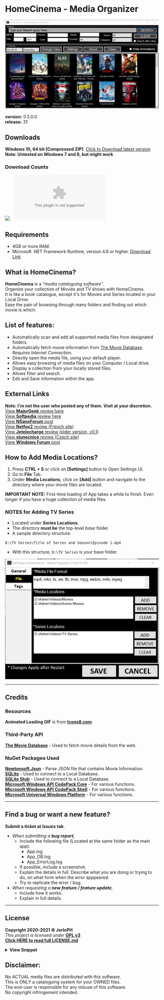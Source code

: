 # HomeCinema - Media Organizer

<img src="/data/v0.5.jpg"></img>

**version:**	0.5.0.0 <br>
**release:**	31

## Downloads

**Windows 10, 64 bit [Compressed ZIP]**: [Click to Download latest version](https://github.com/JerloPH/HomeCinema/releases/download/v0.5.0.0/HomeCinema-Windows.zip "Download, Extract and Open 'HomeCinema' Executable file") <br>
**Note: Untested on Windows 7 and 8, but might work**

### Download Counts
[![](https://img.shields.io/github/downloads/JerloPH/HomeCinema/total.svg)]() &nbsp;
[![](https://img.shields.io/github/downloads/JerloPH/HomeCinema/latest/HomeCinema-Windows.zip)]()

## Requirements
- 4GB or more RAM. <br>
- Microsoft .NET Framework Runtime, version 4.6 or higher. [Download Link](https://dotnet.microsoft.com/download/dotnet-framework/net46) <br>

## What is HomeCinema?
**HomeCinema** is a *"media cataloguing software"*. <br>
Organize your collection of Movies and TV shows with HomeCinema. <br>
It is like a book catalogue, except it's for Movies and Series located in your Local Drive. <br>
Ease the pain of browsing through many folders and finding out which movie is which.
	
## List of features:
- Automatically scan and add all supported media files from designated folders.
- Automatically fetch movie information from [The Movie Database](https://www.themoviedb.org/). *Requires Internet Connection.*
- Directly open the media file, using your default player.
- Allows easy browsing of media files on your Computer / Local drive.
- Display a collection from your locally stored files.
- Allows filter and search.
- Edit and Save information within the app.

## External Links
**Note: I'm not the user who posted any of them. Visit at your discretion.** <br>
[View **MajorGeek** review here](https://www.majorgeeks.com/files/details/homecinema.html) <br>
[View **Softpedia** review here](https://www.softpedia.com/get/Multimedia/Video/Other-VIDEO-Tools/HomeCinema.shtml) <br>
[View **NSaneForum** post](https://nsaneforums.com/topic/402520-homecinema-0410/?tab=comments#comment-1667568) <br>
[View **Netfox2** review (French site)](https://www.netfox2.net/modules/wfdownloads/singlefile.php?cid=123&lid=2181) <br>
[View **Jetelecharge** review (older version, v0.1)](https://www.jetelecharge.com/Bureautique/10226.php) <br>
[View **slunecnice** review (Czech site)](https://www.slunecnice.cz/sw/homecinema/) <br>
[View **Windows Forum** post](https://windowsforum.kr/data/15547097)

## How to Add Media Locations?
1. Press **CTRL + S** or click on **[Settings]** button to Open Settings UI.
2. Go to **File** Tab.
3. Under **Media Locations**, click on **[Add]** button and navigate to the directory where your movie files are located. <br>

**IMPORTANT NOTE:** First-time loading of App takes a while to finish. Even longer if you have a huge collection of media files. <br>

### NOTES for Adding TV Series
  - Located under **Series Locations**.
  - The directory **must be** the top-level *base* folder.
  - A sample directory structure:
```
D:\TV Series\Title of Series and Season\Episode 1.mp4
```
  - With this structure, ``D:\TV Series`` is your base folder.
  
<img src="/data/guide_add_mediaseries_paths.jpg"></img>

****

## Credits

### Resources
**Animated Loading GIF** is from [**Icons8.com**](https://icons8.com/preloaders/) <br>

### Third-Party API
[**The Movie Database**](https://www.themoviedb.org/) - Used to fetch movie details from the web. <br>

### NuGet Packages Used
[**Newtonsoft.Json**](https://www.newtonsoft.com/json) - Parse JSON file that contains Movie Information. <br>
[**SQLite**](https://www.nuget.org/packages/System.Data.SQLite.Core/) - Used to connect to a Local Database.<br>
[**SQLite Stub**](https://packages.nuget.org/packages/Stub.System.Data.SQLite.Core.NetFramework/) - Used to connect to a Local Database. <br>
[**Microsoft Windows API CodePack Core**](https://www.nuget.org/packages/Microsoft-WindowsAPICodePack-Core/) - For various functions. <br>
[**Microsoft Windows API CodePack Shell**](https://www.nuget.org/packages/Microsoft-WindowsAPICodePack-Shell/) - For various functions. <br>
[**Microsoft Universal Windows Platform**](https://www.nuget.org/packages/Microsoft.NETCore.UniversalWindowsPlatform/) - For various functions. <br>
****

## Find a bug or want a new feature?

**Submit a ticket at *Issues* tab**.
- *When submitting a **bug report**,*
  - Include the following file (Located at the same folder as the main app):
    - App.log
    - App_DB.log
    - App_ErrorLog.log
  - If possible, include a screenshot.
  - Explain the details in full. Describe what you are doing or trying to do, on what form when the error apppeared.
  - Try to replicate the error / bug.
- *When requesting a **new feature / feature update**,*
  - Include how it works.
  - Explain in full details.
****

## License

**Copyright 2020-2021 © JerloPH** <br>
*This project is licensed under* **[GPL v3](https://www.gnu.org/licenses/gpl-3.0.html)** <br>
**[Click HERE to read full LICENSE.md](/LICENSE.md)**

<details>
	<summary> <b>View Snippet</b> </summary>
	
    <b>HomeCinema - Organize your Movie Collection</b>
    <b>Copyright (C) 2021  JerloPH (https://github.com/JerloPH)</b>

    This program is free software: you can redistribute it and/or modify
    it under the terms of the GNU General Public License as published by
    the Free Software Foundation, either version 3 of the License, or
    (at your option) any later version.

    This program is distributed in the hope that it will be useful,
    but WITHOUT ANY WARRANTY; without even the implied warranty of
    MERCHANTABILITY or FITNESS FOR A PARTICULAR PURPOSE.  See the
    GNU General Public License for more details.

    You should have received a copy of the GNU General Public License
    along with this program.  If not, see <https://www.gnu.org/licenses/>.
</details>

## Disclaimer:

No ACTUAL media files are distributed with this software. <br>
This is ONLY a cataloguing system for your OWNED files. <br>
The end-user is responsible for any misuse of this software. <br>
No copyright infringement intended.
